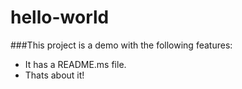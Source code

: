 # hello-world

###This project is a demo with the following features:
 - It has a README.ms file.
 - Thats about it!
